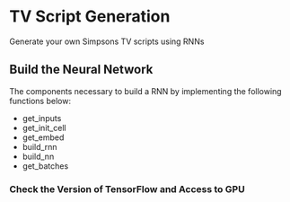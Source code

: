 # TV Script Generation

Generate your own Simpsons TV scripts using RNNs


## Build the Neural Network
The components necessary to build a RNN by implementing the following functions below:
- get_inputs
- get_init_cell
- get_embed
- build_rnn
- build_nn
- get_batches

### Check the Version of TensorFlow and Access to GPU